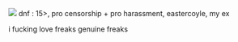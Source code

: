 ![](https://files.catbox.moe/7xxaxa.gif)
dnf : 15>, pro censorship + pro harassment, eastercoyle, my ex

i fucking love freaks genuine freaks
